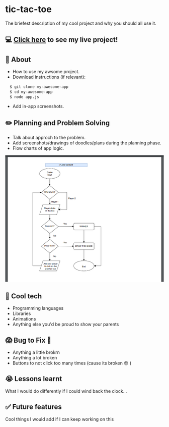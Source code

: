 # tic-tac-toe
The briefest description of my cool project and why you should all use it.

## 💻 [Click here](https://vishakasg.github.io/tic-tac-toe/) to see my live project!
## 📄 About
- How to use my awsome project.
- Download instructions (if relevant):

```
  $ git clone my-awesome-app
  $ cd my-awesome-app
  $ node app.js
 ```
- Add in-app screenshots.
## ✏️ Planning and Problem Solving
- Talk about approch to the problem.
- Add screenshots/drawings of doodles/plans during the planning phase.
- Flow charts of app logic.

![](./Screen%20Shot%202023-04-23%20at%204.45.43%20am.png)

## 🚀 Cool tech
- Programming languages
- Libraries
- Animations
- Anything else you'd be proud to show your parents
## 😱 Bug to Fix 💩
- Anything a little brokrn
- Anything a lot broken
- Buttons to not click too many times (cause its broken 😒 )
## 😭 Lessons learnt
What I would do differently if I could wind back the clock...
## ✅ Future features
Cool things I would add if I can keep working on this